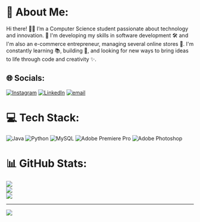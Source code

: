 # 💫 About Me:
Hi there! 👨‍💻 I’m a Computer Science student passionate about technology and innovation. 🚀
I'm developing my skills in software development 🛠️ and I'm also an e-commerce entrepreneur, managing several online stores 🛒.
I'm constantly learning 📚, building 🧱, and looking for new ways to bring ideas to life through code and creativity ✨.


## 🌐 Socials:
[![Instagram](https://img.shields.io/badge/Instagram-%23E4405F.svg?logo=Instagram&logoColor=white)](https://instagram.com/lior_shaya) [![LinkedIn](https://img.shields.io/badge/LinkedIn-%230077B5.svg?logo=linkedin&logoColor=white)](https://linkedin.com/in/lior-shaya) [![email](https://img.shields.io/badge/Email-D14836?logo=gmail&logoColor=white)](mailto:lior160500@gmail.com) 

# 💻 Tech Stack:
![Java](https://img.shields.io/badge/java-%23ED8B00.svg?style=for-the-badge&logo=openjdk&logoColor=white) ![Python](https://img.shields.io/badge/python-3670A0?style=for-the-badge&logo=python&logoColor=ffdd54) ![MySQL](https://img.shields.io/badge/mysql-4479A1.svg?style=for-the-badge&logo=mysql&logoColor=white) ![Adobe Premiere Pro](https://img.shields.io/badge/Adobe%20Premiere%20Pro-9999FF.svg?style=for-the-badge&logo=Adobe%20Premiere%20Pro&logoColor=white) ![Adobe Photoshop](https://img.shields.io/badge/adobe%20photoshop-%2331A8FF.svg?style=for-the-badge&logo=adobe%20photoshop&logoColor=white)
# 📊 GitHub Stats:
![](https://github-readme-stats.vercel.app/api?username=liorshaya&theme=dark&hide_border=false&include_all_commits=false&count_private=false)<br/>
![](https://nirzak-streak-stats.vercel.app/?user=liorshaya&theme=dark&hide_border=false)<br/>
![](https://github-readme-stats.vercel.app/api/top-langs/?username=liorshaya&theme=dark&hide_border=false&include_all_commits=false&count_private=false&layout=compact)

---
[![](https://visitcount.itsvg.in/api?id=liorshaya&icon=0&color=0)](https://visitcount.itsvg.in)

<!-- Proudly created with GPRM ( https://gprm.itsvg.in ) -->
